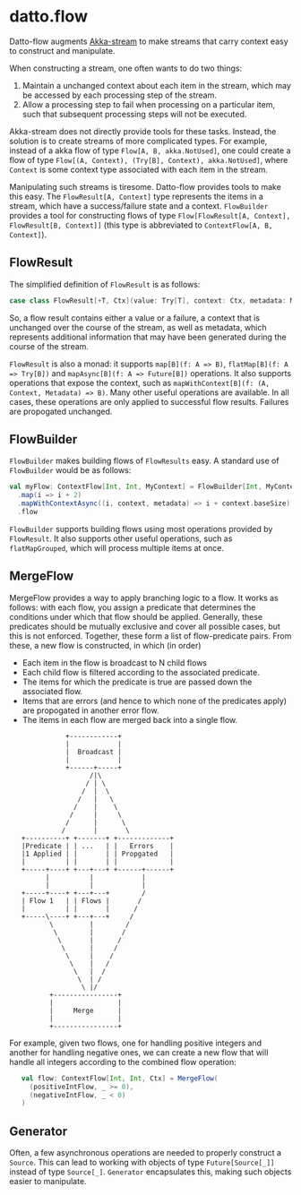 # datto.flow

Datto-flow augments [Akka-stream](http://doc.akka.io/docs/akka/current/scala/stream/index.html) to make streams that carry context easy to construct and manipulate.

When constructing a stream, one often wants to do two things:
1. Maintain a unchanged context about each item in the stream, which may be accessed by each processing step of the stream.
2. Allow a processing step to fail when processing on a particular item, such that subsequent processing steps will not be executed.

Akka-stream does not directly provide tools for these tasks. Instead, the solution is to create streams of more complicated types. For example, instead of a akka flow of type `Flow[A, B, akka.NotUsed]`, one could create a flow of type `Flow[(A, Context), (Try[B], Context), akka.NotUsed]`, where `Context` is some context type associated with each item in the stream.

Manipulating such streams is tiresome. Datto-flow provides tools to make this easy. The `FlowResult[A, Context]` type represents the items in a stream, which have a success/failure state and a context. `FlowBuilder` provides a tool for constructing flows of type `Flow[FlowResult[A, Context], FlowResult[B, Context]]` (this type is abbreviated to `ContextFlow[A, B, Context]`).

## FlowResult

The simplified definition of `FlowResult` is as follows:

```scala
case class FlowResult[+T, Ctx](value: Try[T], context: Ctx, metadata: Metadata = Metadata())
```

So, a flow result contains either a value or a failure, a context that is unchanged over the course of the stream, as well as metadata, which represents additional information that may have been generated during the course of the stream.

`FlowResult` is also a monad: it supports `map[B](f: A => B)`, `flatMap[B](f: A => Try[B])` and `mapAsync[B](f: A => Future[B])` operations. It also supports operations that expose the context, such as `mapWithContext[B](f: (A, Context, Metadata) => B)`. Many other useful operations are available. In all cases, these operations are only applied to successful flow results. Failures are propogated unchanged.

## FlowBuilder

`FlowBuilder` makes building flows of `FlowResults` easy. A standard use of `FlowBuilder` would be as follows:

```scala
val myFlow: ContextFlow[Int, Int, MyContext] = FlowBuilder[Int, MyContext]()
  .map(i => i + 2)
  .mapWithContextAsync((i, context, metadata) => i + context.baseSize)
  .flow
```

`FlowBuilder` supports building flows using most operations provided by `FlowResult`. It also supports other useful operations, such as `flatMapGrouped`, which will process multiple items at once.

## MergeFlow

 MergeFlow provides a way to apply branching logic to a flow.
 It works as follows: with each flow, you assign a predicate that determines the conditions under which that flow
 should be applied. Generally, these predicates should be mutually exclusive and cover all possible cases, but this
 is not enforced. Together, these form a list of flow-predicate pairs.
 From these, a new flow is constructed, in which (in order)
 - Each item in the flow is broadcast to N child flows
 - Each child flow is filtered according to the associated predicate.
 - The items for which the predicate is true are passed down the associated flow.
 - Items that are errors (and hence to which none of the predicates apply) are propogated in another error flow.
 - The items in each flow are merged back into a single flow.

```
              +------------+
              |            |
              |  Broadcast |
              |            |
              +------+-----+
                    /|\
                   / | \
                  /  |  \
                 /   |   \
                /    |    \
               /     |     \
              /      |      \
             /       |       \
   +----------+ +-------+ +-------------+
   |Predicate | | ...   | |   Errors    |
   |1 Applied | |       | | Propgated   |
   |          | |       | |             |
   +-----+----+ +---+---+ +------+------+
         |          |            |
         |          |            |
   +-----+----+ +---+---+        /
   | Flow 1   | | Flows |       /
   |          | |       |      /
   +-----\----+ +---+---+     /
          \         |        /
           \        |       /
            \       |      /
             \      |     /
              \     |    /
               \    |   /
                \   |  /
                 \  | /
                  \ |/
          +----------------+
          |                |
          |     Merge      |
          |                |
          +----------------+

```
For example, given two flows, one for handling positive integers and another for handling negative ones,
we can create a new flow that will handle all integers according to the combined flow operation:
```scala
   val flow: ContextFlow[Int, Int, Ctx] = MergeFlow(
     (positiveIntFlow, _ >= 0),
     (negativeIntFlow, _ < 0)
   )
```

## Generator

Often, a few asynchronous operations are needed to properly construct a `Source`. This can lead to working with objects of type `Future[Source[_]]` instead of type `Source[_]`. `Generator` encapsulates this, making such objects easier to manipulate.
